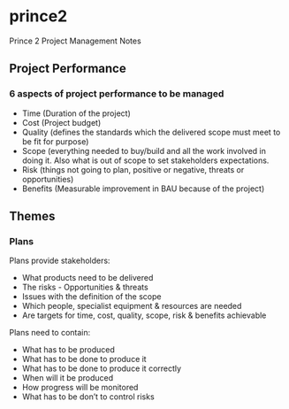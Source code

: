 # prince2
Prince 2 Project Management Notes

## Project Performance

### 6 aspects of project performance to be managed

- Time (Duration of the project)
- Cost (Project budget)
- Quality (defines the standards which the delivered scope must meet to be fit for purpose)
- Scope (everything needed to buy/build and all the work involved in doing it.  Also what is out of scope to set stakeholders expectations. 
- Risk (things not going to plan, positive or negative, threats or opportunities) 
- Benefits (Measurable improvement in BAU because of the project)

## Themes

### Plans

Plans provide stakeholders:

- What products need to be delivered
- The risks - Opportunities & threats
- Issues with the definition of the scope
- Which people, specialist equipment & resources are needed
- Are targets for time, cost, quality, scope, risk & benefits achievable

Plans need to contain:

- What has to be produced
- What has to be done to produce it
- What has to be done to produce it correctly
- When will it be produced
- How progress will be monitored 
- What has to be don’t to control risks



